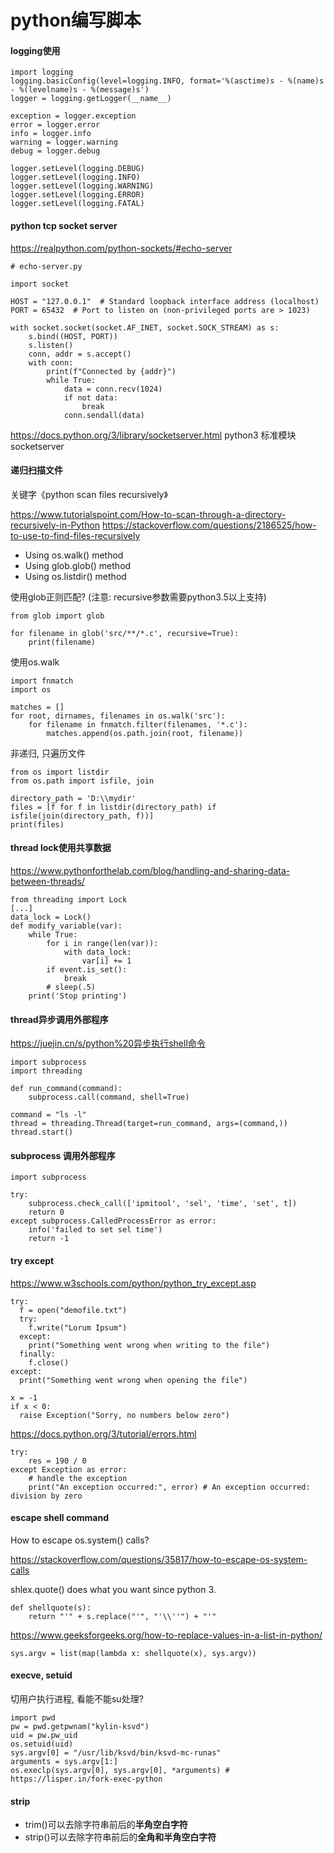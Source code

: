 # python编写脚本

#### logging使用

```
import logging
logging.basicConfig(level=logging.INFO, format='%(asctime)s - %(name)s - %(levelname)s - %(message)s')
logger = logging.getLogger(__name__)

exception = logger.exception
error = logger.error
info = logger.info
warning = logger.warning
debug = logger.debug

logger.setLevel(logging.DEBUG)
logger.setLevel(logging.INFO)
logger.setLevel(logging.WARNING)
logger.setLevel(logging.ERROR)
logger.setLevel(logging.FATAL)
```


#### python tcp socket server

https://realpython.com/python-sockets/#echo-server

```
# echo-server.py

import socket

HOST = "127.0.0.1"  # Standard loopback interface address (localhost)
PORT = 65432  # Port to listen on (non-privileged ports are > 1023)

with socket.socket(socket.AF_INET, socket.SOCK_STREAM) as s:
    s.bind((HOST, PORT))
    s.listen()
    conn, addr = s.accept()
    with conn:
        print(f"Connected by {addr}")
        while True:
            data = conn.recv(1024)
            if not data:
                break
            conn.sendall(data)
```

https://docs.python.org/3/library/socketserver.html
python3 标准模块 socketserver

#### 递归扫描文件

关键字《python scan files recursively》

https://www.tutorialspoint.com/How-to-scan-through-a-directory-recursively-in-Python
https://stackoverflow.com/questions/2186525/how-to-use-to-find-files-recursively
- Using os.walk() method
- Using glob.glob() method
- Using os.listdir() method

使用glob正则匹配?
(注意: recursive参数需要python3.5以上支持)
```
from glob import glob

for filename in glob('src/**/*.c', recursive=True):
    print(filename)   
```

使用os.walk
```
import fnmatch
import os

matches = []
for root, dirnames, filenames in os.walk('src'):
    for filename in fnmatch.filter(filenames, '*.c'):
        matches.append(os.path.join(root, filename))
```

非递归, 只遍历文件
```
from os import listdir
from os.path import isfile, join
 
directory_path = 'D:\\mydir'
files = [f for f in listdir(directory_path) if isfile(join(directory_path, f))]
print(files)
```

#### thread lock使用共享数据

https://www.pythonforthelab.com/blog/handling-and-sharing-data-between-threads/

```
from threading import Lock
[...]
data_lock = Lock()
def modify_variable(var):
    while True:
        for i in range(len(var)):
            with data_lock:
                var[i] += 1
        if event.is_set():
            break
        # sleep(.5)
    print('Stop printing')
```

#### thread异步调用外部程序

https://juejin.cn/s/python%20异步执行shell命令

```
import subprocess
import threading

def run_command(command):
    subprocess.call(command, shell=True)

command = "ls -l"
thread = threading.Thread(target=run_command, args=(command,))
thread.start()
```

#### subprocess 调用外部程序

```
import subprocess

try:
	subprocess.check_call(['ipmitool', 'sel', 'time', 'set', t])
	return 0
except subprocess.CalledProcessError as error:
	info('failed to set sel time')
	return -1
```

#### try except

https://www.w3schools.com/python/python_try_except.asp

```
try:
  f = open("demofile.txt")
  try:
    f.write("Lorum Ipsum")
  except:
    print("Something went wrong when writing to the file")
  finally:
    f.close()
except:
  print("Something went wrong when opening the file")

x = -1
if x < 0:
  raise Exception("Sorry, no numbers below zero")
```

https://docs.python.org/3/tutorial/errors.html

```
try:
    res = 190 / 0
except Exception as error:
    # handle the exception
    print("An exception occurred:", error) # An exception occurred: division by zero
```

#### escape shell command

How to escape os.system() calls?

https://stackoverflow.com/questions/35817/how-to-escape-os-system-calls

shlex.quote() does what you want since python 3.

```
def shellquote(s):
    return "'" + s.replace("'", "'\\''") + "'"
```

https://www.geeksforgeeks.org/how-to-replace-values-in-a-list-in-python/
```
sys.argv = list(map(lambda x: shellquote(x), sys.argv))
```

#### execve, setuid

切用户执行进程, 看能不能su处理?
```
import pwd
pw = pwd.getpwnam("kylin-ksvd")
uid = pw.pw_uid
os.setuid(uid)
sys.argv[0] = "/usr/lib/ksvd/bin/ksvd-mc-runas"
arguments = sys.argv[1:]
os.execlp(sys.argv[0], sys.argv[0], *arguments) # https://lisper.in/fork-exec-python
```

#### strip

- trim()可以去除字符串前后的**半角空白字符**
- strip()可以去除字符串前后的**全角和半角空白字符**

